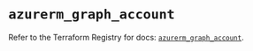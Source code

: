 # `azurerm_graph_account`

Refer to the Terraform Registry for docs: [`azurerm_graph_account`](https://registry.terraform.io/providers/hashicorp/azurerm/3.97.1/docs/resources/graph_account).
